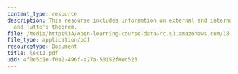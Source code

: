 ```yaml
---
content_type: resource
description: This resourse includes inforamtion on external and internal activities,
  and Tutte's theorem.
file: /media/https%3A/open-learning-course-data-rc.s3.amazonaws.com/18-315-combinatorial-theory-introduction-to-graph-theory-extremal-and-enumerative-combinatorics-spring-2005/4f0e5c1ef0a2496fa27a50152f0ec523_lec11.pdf
file_type: application/pdf
resourcetype: Document
title: lec11.pdf
uid: 4f0e5c1e-f0a2-496f-a27a-50152f0ec523
---
```

